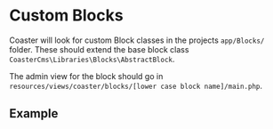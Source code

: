 # Custom Blocks

Coaster will look for custom Block classes in the projects `app/Blocks/` folder. These should extend the base block class `CoasterCms\Libraries\Blocks\AbstractBlock`.

The admin view for the block should go in `resources/views/coaster/blocks/[lower case block name]/main.php`.

## Example
